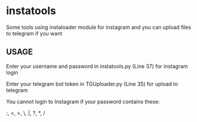 # instatools
Some tools using instaloader module for instagram and you can upload files to telegram if you want

## USAGE
Enter your username and password in instatools.py (Line 37) for instagram login

Enter your telegram bot token in TGUploader.py (Line 35) for upload to telegram

You cannot login to Instagram if your password contains these:

:, <, >, \\, |, ?, *, /
